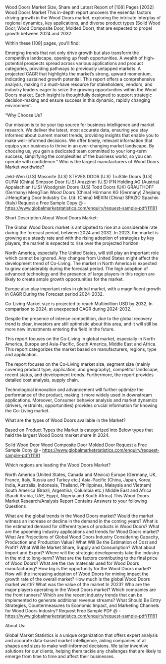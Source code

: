 Wood Doors Market Size, Share and Latest Report of [108] Pages [2032]
Wood Doors Market This in-depth report uncovers the essential factors driving growth in the Wood Doors market, exploring the intricate interplay of regional dynamics, key applications, and diverse product types (Solid Wood Door, Wood Composite Door, Molded Door), that are expected to propel growth between 2024 and 2032.

Within these [108] pages, you'll find:

Emerging trends that not only drive growth but also transform the competitive landscape, opening up fresh opportunities.
A wealth of high-potential prospects spread across various applications and product categories, providing pathways to previously untapped markets.
A projected CAGR that highlights the market’s strong, upward momentum, indicating sustained growth potential.
This report offers a comprehensive analysis, making it a must-have resource for stakeholders, vendors, and industry leaders eager to seize the growing opportunities within the Wood Doors market. Each insight is thoughtfully designed to support strategic decision-making and ensure success in this dynamic, rapidly changing environment.

“Why Choose Us?

Our mission is to be your top source for business intelligence and market research.
We deliver the latest, most accurate data, ensuring you stay informed about current market trends, providing insights that enable you to make well-informed decisions.
We offer timely, relevant information that equips your business to thrive in an ever-changing market landscape.
By choosing us, you gain a dedicated team committed to your long-term success, simplifying the complexities of the business world, so you can operate with confidence.”
Who is the largest manufacturers of Wood Doors Market worldwide?


Jeld-Wen (U.S)
Masonite (U.S)
STEVES DOOR (U.S)
TruStile Doors (U.S)
OUPAI (China)
Simpson Door (U.S)
Arazzinni (U.S)
IFN Holding AG (Austria)
Appalachian (U.S)
Woodgrain Doors (U.S)
Todd Doors (UK)
GRAUTHOFF (Germany)
MengTian Wood Doors (China)
Hörmann KG (Germany)
Zhejiang JiHengKang Door Industry Co.
Ltd. (China)
MEXIN (China)
SPAZIO Spachio (Italy)
Request a Free Sample Copy @ - https://www.globalmarketstatistics.com/enquiry/request-sample-pdf/11191

 

Short Description About Wood Doors Market:

The Global Wood Doors market is anticipated to rise at a considerable rate during the forecast period, between 2024 and 2032. In 2023, the market is growing at a steady rate and with the rising adoption of strategies by key players, the market is expected to rise over the projected horizon.

North America, especially The United States, will still play an important role which cannot be ignored. Any changes from United States might affect the development trend of Co-Living. The market in North America is expected to grow considerably during the forecast period. The high adoption of advanced technology and the presence of large players in this region are likely to create ample growth opportunities for the market.

Europe also play important roles in global market, with a magnificent growth in CAGR During the Forecast period 2024-2032.

Co-Living Market size is projected to reach Multimillion USD by 2032, In comparison to 2024, at unexpected CAGR during 2024-2032.

Despite the presence of intense competition, due to the global recovery trend is clear, investors are still optimistic about this area, and it will still be more new investments entering the field in the future.

This report focuses on the Co-Living in global market, especially in North America, Europe and Asia-Pacific, South America, Middle East and Africa. This report categorizes the market based on manufacturers, regions, type and application.

The report focuses on the Co-Living market size, segment size (mainly covering product type, application, and geography), competitor landscape, recent status, and development trends. Furthermore, the report provides detailed cost analysis, supply chain.

Technological innovation and advancement will further optimize the performance of the product, making it more widely used in downstream applications. Moreover, Consumer behavior analysis and market dynamics (drivers, restraints, opportunities) provides crucial information for knowing the Co-Living market.

What are the types of Wood Doors available in the Market?

Based on Product Types the Market is categorized into Below types that held the largest Wood Doors market share In 2024.


Solid Wood Door
Wood Composite Door
Molded Door
Request a Free Sample Copy @ - https://www.globalmarketstatistics.com/enquiry/request-sample-pdf/11191

Which regions are leading the Wood Doors Market?

North America (United States, Canada and Mexico)
Europe (Germany, UK, France, Italy, Russia and Turkey etc.)
Asia-Pacific (China, Japan, Korea, India, Australia, Indonesia, Thailand, Philippines, Malaysia and Vietnam)
South America (Brazil, Argentina, Columbia etc.)
Middle East and Africa (Saudi Arabia, UAE, Egypt, Nigeria and South Africa)
This Wood Doors Market Research/Analysis Report Contains Answers to your following Questions

What are the global trends in the Wood Doors market? Would the market witness an increase or decline in the demand in the coming years?
What is the estimated demand for different types of products in Wood Doors? What are the upcoming industry applications and trends for Wood Doors market?
What Are Projections of Global Wood Doors Industry Considering Capacity, Production and Production Value? What Will Be the Estimation of Cost and Profit? What Will Be Market Share, Supply and Consumption? What about Import and Export?
Where will the strategic developments take the industry in the mid to long-term?
What are the factors contributing to the final price of Wood Doors? What are the raw materials used for Wood Doors manufacturing?
How big is the opportunity for the Wood Doors market? How will the increasing adoption of Wood Doors for mining impact the growth rate of the overall market?
How much is the global Wood Doors market worth? What was the value of the market In 2023?
Who are the major players operating in the Wood Doors market? Which companies are the front runners?
Which are the recent industry trends that can be implemented to generate additional revenue streams?
What Should Be Entry Strategies, Countermeasures to Economic Impact, and Marketing Channels for Wood Doors Industry?
Request Free Sample PDF @ - https://www.globalmarketstatistics.com/enquiry/request-sample-pdf/11191

About Us:

Global Market Statistics is a unique organization that offers expert analysis and accurate data-based market intelligence, aiding companies of all shapes and sizes to make well-informed decisions. We tailor inventive solutions for our clients, helping them tackle any challenges that are likely to emerge from time to time and affect their businesses.
